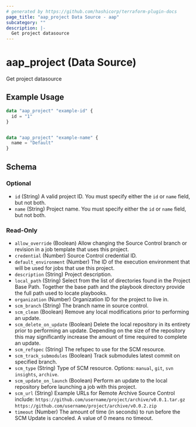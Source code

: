 ```yaml
---
# generated by https://github.com/hashicorp/terraform-plugin-docs
page_title: "aap_project Data Source - aap"
subcategory: ""
description: |-
  Get project datasource
---
```


# aap_project (Data Source)

Get project datasource

## Example Usage

```terraform
data "aap_project" "example-id" {
  id = "1"
}


data "aap_project" "example-name" {
  name = "Default"
}
```

<!-- schema generated by tfplugindocs -->
## Schema

### Optional

- `id` (String) A valid project ID. You must specify either the `id` or `name` field, but not both.
- `name` (String) Project name. You must specify either the `id` or `name` field, but not both.

### Read-Only

- `allow_override` (Boolean) Allow changing the Source Control branch or revision in a job template that uses this project.
- `credential` (Number) Source Control credential ID.
- `default_environment` (Number) The ID of the execution environment that will be used for jobs that use this project.
- `description` (String) Project description.
- `local_path` (String) Select from the list of directories found in the Project Base Path. Together the base path and the playbook directory provide the full path used to locate playbooks.
- `organization` (Number) Organization ID for the project to live in.
- `scm_branch` (String) The branch name in source control.
- `scm_clean` (Boolean) Remove any local modifications prior to performing an update.
- `scm_delete_on_update` (Boolean) Delete the local repository in its entirety prior to performing an update. Depending on the size of the repository this may significantly increase the amount of time required to complete an update.
- `scm_refspec` (String) The refspec to use for the SCM resource.
- `scm_track_submodules` (Boolean) Track submodules latest commit on specified branch.
- `scm_type` (String) Type of SCM resource. Options: `manual`, `git`, `svn` `insights`, `archive`.
- `scm_update_on_launch` (Boolean) Perform an update to the local repository before launching a job with this project.
- `scm_url` (String) Example URLs for Remote Archive Source Control include: `https://github.com/username/project/archive/v0.0.1.tar.gz` `https://github.com/username/project/archive/v0.0.2.zip`
- `timeout` (Number) The amount of time (in seconds) to run before the SCM Update is canceled. A value of 0 means no timeout.
